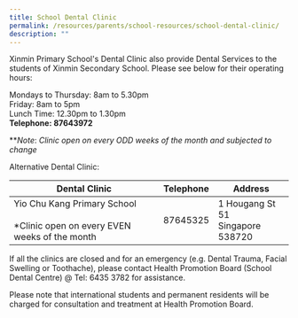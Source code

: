 ```yaml
---
title: School Dental Clinic
permalink: /resources/parents/school-resources/school-dental-clinic/
description: ""
---
```

Xinmin Primary School's Dental Clinic also provide Dental Services to the students of Xinmin Secondary School. Please see below for their operating hours:  

  

Mondays to Thursday: 8am to 5.30pm <br>
Friday: 8am to 5pm <br>
Lunch Time: 12.30pm to 1.30pm<br>
**Telephone: 87643972**
  
***Note*: *Clinic open on every ODD weeks of the month and subjected to change*

Alternative Dental Clinic:



| Dental Clinic | Telephone | Address |
| -------- | -------- | -------- |
| Yio Chu Kang Primary School<br><br>*Clinic open on every EVEN weeks of the month     | 87645325     | 1 Hougang St 51<br> Singapore 538720     |


  

If all the clinics are closed and for an emergency (e.g. Dental Trauma, Facial Swelling or Toothache), please contact Health Promotion Board (School Dental Centre) @ Tel: 6435 3782 for assistance.

  

Please note that international students and permanent residents will be charged for consultation and treatment at Health Promotion Board.